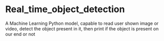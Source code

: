 # Real_time_object_detection
A Machine Learning Python model, capable to read user shown image or video, detect the object present in it, then print if the object is present on our end or not
